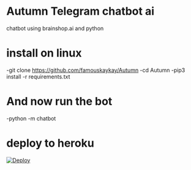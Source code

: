 # Autumn Telegram chatbot ai

chatbot using brainshop.ai and python

# install on linux

-git clone https://github.com/famouskaykay/Autumn
-cd Autumn
-pip3 install -r requirements.txt

# And now run the bot

-python -m chatbot

# deploy to heroku
  
[![Deploy](https://www.herokucdn.com/deploy/button.svg)](https://heroku.com/deploy?template=https://github.com/famouskaykay/Autumn)
